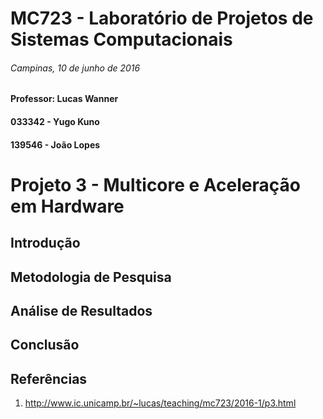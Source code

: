 MC723 - Laboratório de Projetos de Sistemas Computacionais
====
###### Campinas, 10 de junho de 2016
#### Professor: Lucas Wanner
#### 033342 - Yugo Kuno
#### 139546 - João Lopes

Projeto 3 - Multicore e Aceleração em Hardware
====

## Introdução




## Metodologia de Pesquisa


## Análise de Resultados


## Conclusão

## Referências
1. http://www.ic.unicamp.br/~lucas/teaching/mc723/2016-1/p3.html
